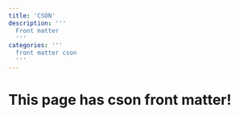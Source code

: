 ```yaml
---
title: 'CSON'
description: '''
  Front matter
  '''
categories: '''
  front matter cson
  '''
---
```


# This page has cson front matter!